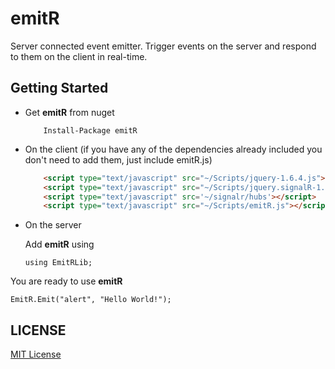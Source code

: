 emitR
=====
Server connected event emitter. Trigger events on the server and respond to them on the client in real-time.
## Getting Started
* Get **emitR** from nuget

  ```
      Install-Package emitR
  ```
* On the client (if you have any of the dependencies already included you don't need to add them, just include emitR.js)

  ```html
      <script type="text/javascript" src="~/Scripts/jquery-1.6.4.js"></script>
      <script type="text/javascript" src="~/Scripts/jquery.signalR-1.0.1.js"></script>
      <script type="text/javascript" src='~/signalr/hubs'></script>
      <script type="text/javascript" src="~/Scripts/emitR.js"></script>
  ```
* On the server

  Add **emitR** using
  ```CSharp
  using EmitRLib;
  ```

You are ready to use **emitR**

```CSharp
EmitR.Emit("alert", "Hello World!");
```
## LICENSE
[MIT License](https://github.com/vladkosarev/emitR/blob/master/LICENSE.md)
